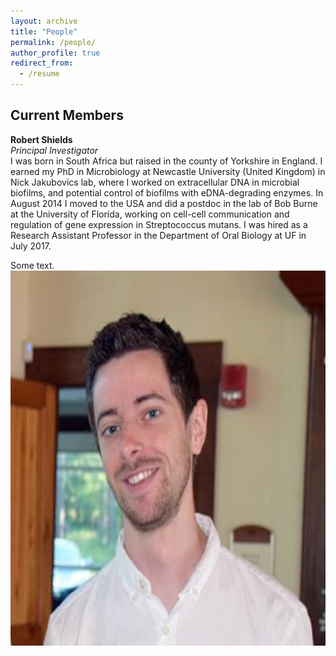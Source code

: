```yaml
---
layout: archive
title: "People"
permalink: /people/
author_profile: true
redirect_from:
  - /resume
---
```


## Current Members

**Robert Shields**\
*Principal Investigator*\
I was born in South Africa but raised in the county of Yorkshire in England. I earned my PhD in Microbiology at Newcastle University (United Kingdom) in Nick Jakubovics lab, where I worked on extracellular DNA in microbial biofilms, and potential control of biofilms with eDNA-degrading enzymes. In August 2014 I moved to the USA and did a postdoc in the lab of Bob Burne at the University of Florida, working on cell-cell communication and regulation of gene expression in Streptococcus mutans. I was hired as a Research Assistant Professor in the Department of Oral Biology at UF in July 2017.

<div class="row">
  <div class="col-md-8" markdown="1">
  Some text.
  </div>
  <div class="col-md-4" markdown="1">
  <!-- ![Alt Text](/images/RCSPortrait.png) -->
  <img height="600px" class="center-block" src="/images/RCSPortrait.png">
  </div>
</div>
